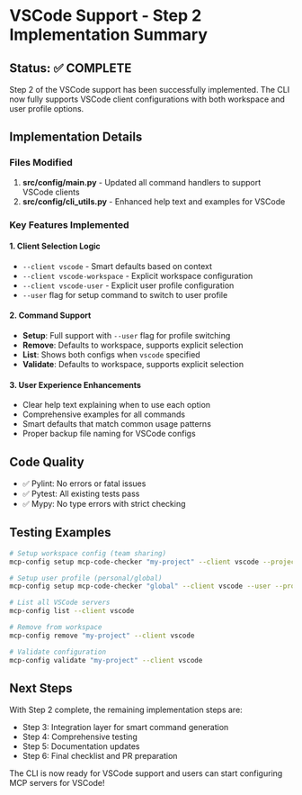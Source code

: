 # VSCode Support - Step 2 Implementation Summary

## Status: ✅ COMPLETE

Step 2 of the VSCode support has been successfully implemented. The CLI now fully supports VSCode client configurations with both workspace and user profile options.

## Implementation Details

### Files Modified
1. **src/config/main.py** - Updated all command handlers to support VSCode clients
2. **src/config/cli_utils.py** - Enhanced help text and examples for VSCode

### Key Features Implemented

#### 1. Client Selection Logic
- `--client vscode` - Smart defaults based on context
- `--client vscode-workspace` - Explicit workspace configuration
- `--client vscode-user` - Explicit user profile configuration  
- `--user` flag for setup command to switch to user profile

#### 2. Command Support
- **Setup**: Full support with `--user` flag for profile switching
- **Remove**: Defaults to workspace, supports explicit selection
- **List**: Shows both configs when `vscode` specified
- **Validate**: Defaults to workspace, supports explicit selection

#### 3. User Experience Enhancements
- Clear help text explaining when to use each option
- Comprehensive examples for all commands
- Smart defaults that match common usage patterns
- Proper backup file naming for VSCode configs

## Code Quality
- ✅ Pylint: No errors or fatal issues
- ✅ Pytest: All existing tests pass
- ✅ Mypy: No type errors with strict checking

## Testing Examples

```bash
# Setup workspace config (team sharing)
mcp-config setup mcp-code-checker "my-project" --client vscode --project-dir .

# Setup user profile (personal/global)
mcp-config setup mcp-code-checker "global" --client vscode --user --project-dir ~/projects

# List all VSCode servers
mcp-config list --client vscode

# Remove from workspace
mcp-config remove "my-project" --client vscode

# Validate configuration
mcp-config validate "my-project" --client vscode
```

## Next Steps

With Step 2 complete, the remaining implementation steps are:
- Step 3: Integration layer for smart command generation
- Step 4: Comprehensive testing
- Step 5: Documentation updates
- Step 6: Final checklist and PR preparation

The CLI is now ready for VSCode support and users can start configuring MCP servers for VSCode!
